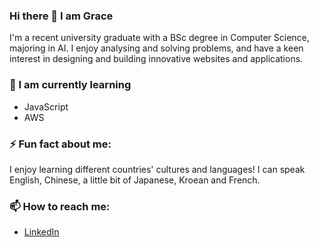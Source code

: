 ### Hi there 👋 I am Grace

I'm a recent university graduate with a BSc degree in Computer Science, majoring in AI. I enjoy analysing and solving problems, and have a keen interest in designing and building innovative websites and applications.


### 🌱 I am currently learning
* JavaScript
* AWS


### ⚡ Fun fact about me:
I enjoy learning different countries' cultures and languages! I can speak English, Chinese, a little bit of Japanese, Kroean and French.

### 📫 How to reach me:
* [LinkedIn](https://www.linkedin.com/in/graceshen17/)

<!--
**ggracee17/ggracee17** is a ✨ _special_ ✨ repository because its `README.md` (this file) appears on your GitHub profile.

Here are some ideas to get you started:

- 🔭 I’m currently working on ...
- 🌱 I’m currently learning ...
- 👯 I’m looking to collaborate on ...
- 🤔 I’m looking for help with ...
- 💬 Ask me about ...
- 📫 How to reach me: ...
- 😄 Pronouns: ...
- ⚡ Fun fact: ...
-->
